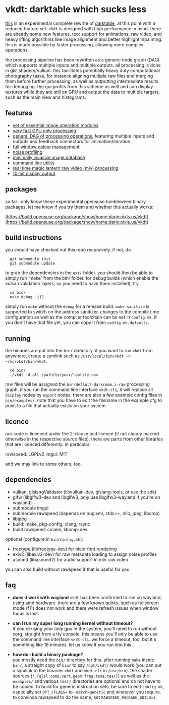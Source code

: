 # vkdt: darktable which sucks less

[this](https://jo.dreggn.org/vkdt) is an experimental complete rewrite of
[darktable](https://darktable.org), at this point with a reduced feature set.
`vkdt` is designed with high performance in mind. there are already some new
features, too: support for animations, raw video, and heavy lifting algorithms
like image alignment and better highlight inpainting. this is made possible by
faster processing, allowing more complex operations.

the processing pipeline has been rewritten as a generic node graph (DAG) which
supports multiple inputs and multiple outputs. all processing is done in glsl
shaders/vulkan. this facilitates potentially heavy duty computational
photography tasks, for instance aligning multiple raw files and merging them
before further processing, as well as outputting intermediate results for
debugging. the gui profits from this scheme as well and can display
textures while they are still on GPU and output the data to multiple
targets, such as the main view and histograms.

## features

* [set of essential image operation modules](src/pipe/modules/readme.md)
* [very fast GPU only processing](src/qvk/readme.md)
* [general DAG of processing operations](src/pipe/readme.md), featuring multiple inputs and outputs and
  feedback connectors for animation/iteration
* [full window colour management](doc/colourmanagement.md)
* [noise profiling](doc/noiseprofiling.md)
* [minimally invasive image database](src/db/readme.md)
* [command line utility](src/cli/readme.md)
* [real time magic lantern raw video (mlv) processing](src/pipe/modules/i-mlv/readme.md)
* [10-bit display output](src/pipe/modules/test10b/readme.md)

## packages

so far i only know these experimental opensuse tumbleweed binary packages, let
me know if you try them and whether this actually works:

[https://build.opensuse.org/package/show/home:darix:pixls.us/vkdt](https://build.opensuse.org/package/show/home:darix:pixls.us/vkdt)

## build instructions

you should have checked out this repo recursively. if not, do
```
  git submodule init
  git submodule update
```

to grab the dependencies in the `ext/` folder. you should then be able to
simply run 'make' from the bin/ folder. for debug builds (which enable the
vulkan validation layers, so you need to have them installed), try
```
  cd bin/
  make debug -j12
```

simply run `make` without the `debug` for a release build. `make sanitize` is
supported to switch on the address sanitizer. changes to the compile time
configuration as well as the compiler toolchain can be set in `config.mk`. if
you don't have that file yet, you can copy it from `config.mk.defaults`.

## running

the binaries are put into the `bin/` directory. if you want to run `vkdt` from
anywhere, create a symlink such as `/usr/local/bin/vkdt -> ~/vc/vkdt/bin/vkdt`.
```
  cd bin/
  ./vkdt -d all /path/to/your/rawfile.raw
```
raw files will be assigned the `bin/default-darkroom.i-raw` processing graph.
if you run the command line interface `vkdt-cli`, it will replace all `display`
nodes by `export` nodes.
there are also a few example config files in `bin/examples/`. note that you
have to edit the filename in the example cfg to point to a file that actually
exists on your system.

## licence

our code is licenced under the 2-clause bsd licence (if not clearly marked
otherwise in the respective source files). there are parts from other libraries
that are licenced differently. in particular:

rawspeed:     LGPLv2
imgui:        MIT

and we may link to some others, too.

## dependencies
* vulkan, glslangValidator (libvulkan-dev, glslang-tools, or use the sdk)
* glfw (libglfw3-dev and libglfw3, only use libglfw3-wayland if you're on wayland)
* submodule imgui
* submodule rawspeed (depends on pugixml, stdc++, zlib, jpeg, libomp)
* libjpeg
* build: make, pkg-config, clang, rsync
* build rawspeed: cmake, libomp-dev

optional (configure in `bin/config.mk`):

* freetype (libfreetype-dev) for nicer font rendering
* exiv2 (libexiv2-dev) for raw metadata loading to assign noise profiles
* asound (libasound2) for audio support in mlv raw video

you can also build without rawspeed if that is useful for you.


## faq
* **does it work with wayland**
`vkdt` has been confirmed to run on wayland, using amd hardware.
there are a few known quirks, such as fullscreen mode (f11) does not
work and there were refresh issues when window focus is lost.

* **can i run my super long running kernel without timeout?**  
if you're using your only gpu in the system, you'll need to run without xorg,
straight from a tty console. this means you'll only be able to use the
command line interface `vkdt-cli`. we force a timeout, too, but it's
something like 16 minutes. let us know if you run into this..

* **how do i build a binary package?**  
you mostly need the `bin/` directory for this. after running `make` inside
`bin/`, a straight copy of `bin/` to say `/opt/vkdt/` would work (you can put a
symlink to the binaries `vkdt` and `vkdt-cli` in `/usr/bin`).
the shader sources (`*.{glsl,comp,vert,geom,frag,tese,tesc}`) as well as the
`examples/` and various `test/` directories are optional and do not have to be
copied.
to build for generic instruction sets, be sure to edit `config.mk`, especially
set `OPT_CFLAGS=` to `-march=generic` and whatever you require. to convince
rawspeed to do the same, set `RAWSPEED_PACKAGE_BUILD=1`.

